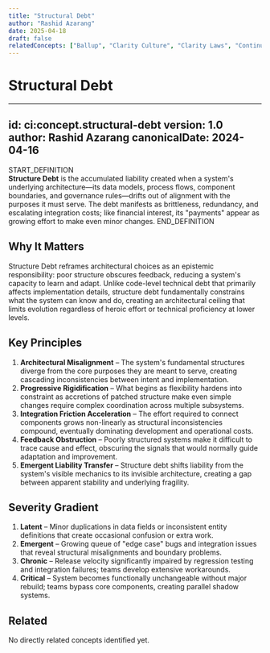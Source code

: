 ```yaml
---
title: "Structural Debt"
author: "Rashid Azarang"
date: 2025-04-18
draft: false
relatedConcepts: ["Ballup", "Clarity Culture", "Clarity Laws", "Continuity-Disruption Balance", "Cross-Boundary Triangulation", "Cultural Resistance as Ballup", "Friction Ontology", "Metastable Intelligence", "Modal Layer Architecture", "Operator's Oath", "Structural Debt", "Structure–Memory–Interaction (SMI) Triad", "System Autopsy", "The Friction Ontology"]
---
```


<!-- Migration Status: Complete -->

# Structural Debt

---
id: ci:concept.structural-debt
version: 1.0
author: Rashid Azarang
canonicalDate: 2024-04-16
---

START_DEFINITION  
**Structure Debt** is the accumulated liability created when a system's underlying architecture—its data models, process flows, component boundaries, and governance rules—drifts out of alignment with the purposes it must serve. The debt manifests as brittleness, redundancy, and escalating integration costs; like financial interest, its "payments" appear as growing effort to make even minor changes.
END_DEFINITION

## Why It Matters
Structure Debt reframes architectural choices as an epistemic responsibility: poor structure obscures feedback, reducing a system's capacity to learn and adapt. Unlike code-level technical debt that primarily affects implementation details, structure debt fundamentally constrains what the system can know and do, creating an architectural ceiling that limits evolution regardless of heroic effort or technical proficiency at lower levels.

## Key Principles
1. **Architectural Misalignment** – The system's fundamental structures diverge from the core purposes they are meant to serve, creating cascading inconsistencies between intent and implementation.
2. **Progressive Rigidification** – What begins as flexibility hardens into constraint as accretions of patched structure make even simple changes require complex coordination across multiple subsystems.
3. **Integration Friction Acceleration** – The effort required to connect components grows non-linearly as structural inconsistencies compound, eventually dominating development and operational costs.
4. **Feedback Obstruction** – Poorly structured systems make it difficult to trace cause and effect, obscuring the signals that would normally guide adaptation and improvement.
5. **Emergent Liability Transfer** – Structure debt shifts liability from the system's visible mechanics to its invisible architecture, creating a gap between apparent stability and underlying fragility.

## Severity Gradient
1. **Latent** – Minor duplications in data fields or inconsistent entity definitions that create occasional confusion or extra work.
2. **Emergent** – Growing queue of "edge case" bugs and integration issues that reveal structural misalignments and boundary problems.
3. **Chronic** – Release velocity significantly impaired by regression testing and integration failures; teams develop extensive workarounds.
4. **Critical** – System becomes functionally unchangeable without major rebuild; teams bypass core components, creating parallel shadow systems.







## Related

No directly related concepts identified yet.
